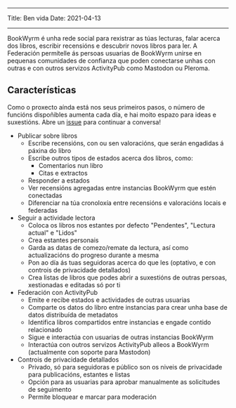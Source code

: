 - - -
Title: Ben vida Date: 2021-04-13
- - -

BookWyrm é unha rede social para rexistrar as túas lecturas, falar acerca dos libros, escribir recensións e descubrir novos libros para ler. A Federación permítelle ás persoas usuarias de BookWyrm unirse en pequenas comunidades de confianza que poden conectarse unhas con outras e con outros servizos ActivityPub como Mastodon ou Pleroma.

## Características
Como o proxecto aínda está nos seus primeiros pasos, o número de funcións dispoñibles aumenta cada día, e hai moito espazo para ideas e suxestións. Abre un [issue](https://github.com/bookwyrm-social/bookwyrm/issues) para continuar a conversa!

- Publicar sobre libros
    - Escribe recensións, con ou sen valoracións, que serán engadidas á páxina do libro
    - Escribe outros tipos de estados acerca dos libros, como:
        - Comentarios nun libro
        - Citas e extractos
    - Responder a estados
    - Ver recensións agregadas entre instancias BookWyrm que estén conectadas
    - Diferenciar na túa cronoloxía entre recensións e valoracións locais e federadas
- Seguir a actividade lectora
    - Coloca os libros nos estantes por defecto "Pendentes", "Lectura actual" e "Lidos"
    - Crea estantes personais
    - Garda as datas de comezo/remate da lectura, así como actualizacións do progreso durante a mesma
    - Pon ao día ás tuas seguidoras acerca do que les (optativo, e con controis de privacidade detallados)
    - Crea listas de libros que podes abrir a suxestións de outras persoas, xestionadas e editadas só por ti
- Federación con ActivityPub
    - Emite e recibe estados e actividades de outras usuarias
    - Comparte os datos do libro entre instancias para crear unha base de datos distribuída de metadatos
    - Identifica libros compartidos entre instancias e engade contido relacionado
    - Sigue e interactúa con usuarias de outras instancias BookWyrm
    - Interactúa con outros servizos ActivityPub alleos a BookWyrm (actualmente con soporte para Mastodon)
- Controis de privacidade detallados
    - Privado, só para seguidoras e público son os niveis de privacidade para publicacións, estantes e listas
    - Opción para as usuarias para aprobar manualmente as solicitudes de seguimento
    - Permite bloquear e marcar para moderación
